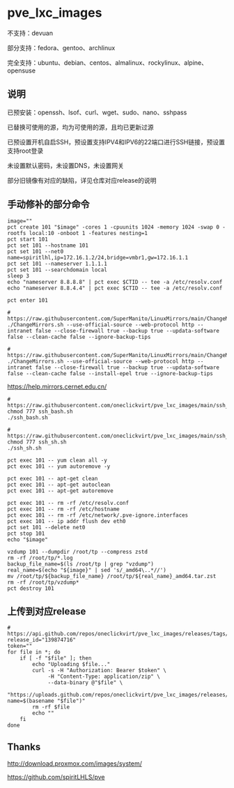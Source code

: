 # pve_lxc_images

不支持：devuan

部分支持：fedora、gentoo、archlinux

完全支持：ubuntu、debian、centos、almalinux、rockylinux、alpine、opensuse

## 说明

已预安装：openssh、lsof、curl、wget、sudo、nano、sshpass

已替换可使用的源，均为可使用的源，且均已更新过源

已预设置开机自启SSH，预设置支持IPV4和IPV6的22端口进行SSH链接，预设置支持root登录

未设置默认密码，未设置DNS，未设置网关

部分旧镜像有对应的缺陷，详见仓库对应release的说明

## 手动修补的部分命令

```shell
image=""
pct create 101 "$image" -cores 1 -cpuunits 1024 -memory 1024 -swap 0 -rootfs local:10 -onboot 1 -features nesting=1
pct start 101
pct set 101 --hostname 101
pct set 101 --net0 name=spiritlhl,ip=172.16.1.2/24,bridge=vmbr1,gw=172.16.1.1
pct set 101 --nameserver 1.1.1.1
pct set 101 --searchdomain local
sleep 3
echo "nameserver 8.8.8.8" | pct exec $CTID -- tee -a /etc/resolv.conf
echo "nameserver 8.8.4.4" | pct exec $CTID -- tee -a /etc/resolv.conf
```

```shell
pct enter 101
```

```shell
# https://raw.githubusercontent.com/SuperManito/LinuxMirrors/main/ChangeMirrors.sh
./ChangeMirrors.sh --use-official-source --web-protocol http --intranet false --close-firewall true --backup true --updata-software false --clean-cache false --ignore-backup-tips
```

```shell
# https://raw.githubusercontent.com/SuperManito/LinuxMirrors/main/ChangeMirrors.sh
./ChangeMirrors.sh --use-official-source --web-protocol http --intranet false --close-firewall true --backup true --updata-software false --clean-cache false --install-epel true --ignore-backup-tips
```

https://help.mirrors.cernet.edu.cn/

```shell
# https://raw.githubusercontent.com/oneclickvirt/pve_lxc_images/main/ssh_bash.sh
chmod 777 ssh_bash.sh
./ssh_bash.sh
```

```shell
# https://raw.githubusercontent.com/oneclickvirt/pve_lxc_images/main/ssh_sh.sh
chmod 777 ssh_sh.sh
./ssh_sh.sh
```

```shell
pct exec 101 -- yum clean all -y
pct exec 101 -- yum autoremove -y
```

```shell
pct exec 101 -- apt-get clean
pct exec 101 -- apt-get autoclean
pct exec 101 -- apt-get autoremove
```

```shell
pct exec 101 -- rm -rf /etc/resolv.conf
pct exec 101 -- rm -rf /etc/hostname
pct exec 101 -- rm -rf /etc/network/.pve-ignore.interfaces
pct exec 101 -- ip addr flush dev eth0
pct set 101 --delete net0
pct stop 101
echo "$image"
```

```shell
vzdump 101 --dumpdir /root/tp --compress zstd
rm -rf /root/tp/*.log
backup_file_name=$(ls /root/tp | grep "vzdump")
real_name=$(echo "${image}" | sed 's/_amd64\..*//')
mv /root/tp/${backup_file_name} /root/tp/${real_name}_amd64.tar.zst
rm -rf /root/tp/vzdump*
pct destroy 101
```

## 上传到对应release

```
# https://api.github.com/repos/oneclickvirt/pve_lxc_images/releases/tags/images
release_id="139874716"
token=""
for file in *; do
    if [ -f "$file" ]; then
        echo "Uploading $file..."
        curl -s -H "Authorization: Bearer $token" \
             -H "Content-Type: application/zip" \
             --data-binary @"$file" \
             "https://uploads.github.com/repos/oneclickvirt/pve_lxc_images/releases/$release_id/assets?name=$(basename "$file")"
        rm -rf $file
        echo ""
    fi
done
```

## Thanks 

http://download.proxmox.com/images/system/

https://github.com/spiritLHLS/pve


